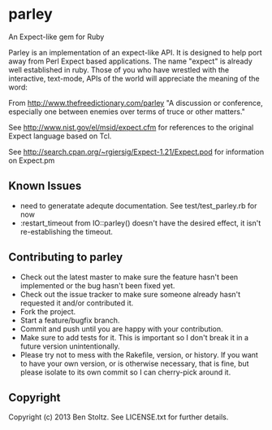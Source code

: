 parley
======

An Expect-like gem for Ruby

Parley is an implementation of an expect-like API.  It is designed to
help port away from Perl Expect based applications.  The name "expect"
is already well established in ruby.  Those of you who have wrestled
with the interactive, text-mode, APIs of the world will appreciate the
meaning of the word:

From http://www.thefreedictionary.com/parley "A discussion or conference, especially one between enemies over terms of truce or other matters."

See http://www.nist.gov/el/msid/expect.cfm for references to the original Expect language based on Tcl.

See http://search.cpan.org/~rgiersig/Expect-1.21/Expect.pod for information on Expect.pm

Known Issues
------------

* need to generatate adequte documentation. See test/test_parley.rb for now
* :restart_timeout from IO::parley() doesn't have the desired effect, it isn't re-establishing the timeout.

Contributing to parley
----------------------
 
* Check out the latest master to make sure the feature hasn't been implemented or the bug hasn't been fixed yet.
* Check out the issue tracker to make sure someone already hasn't requested it and/or contributed it.
* Fork the project.
* Start a feature/bugfix branch.
* Commit and push until you are happy with your contribution.
* Make sure to add tests for it. This is important so I don't break it in a future version unintentionally.
* Please try not to mess with the Rakefile, version, or history. If you want to have your own version, or is otherwise necessary, that is fine, but please isolate to its own commit so I can cherry-pick around it.

Copyright
---------

Copyright (c) 2013 Ben Stoltz.
See LICENSE.txt for further details.